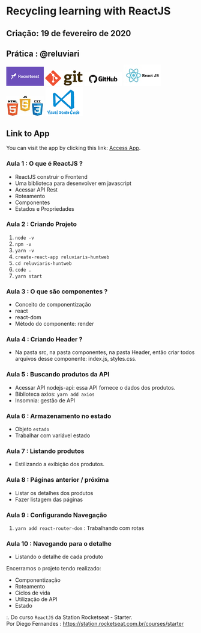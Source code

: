 
# Recycling learning with ReactJS

## Criação: 19 de fevereiro de 2020
## Prática : @reluviari

![Rocketseat](/images/logo-rocketseat.png)
![Git](/images/logo-git.png)
![GitHub](/images/logo-github.png)
![React JS](/images/logo-reactjs.jpg)
![HTML-CSS-JS](/images/logo-html-css-js.jpeg)
![VSCode](/images/logo-VSCode.png)

## Link to App

You can visit the app by clicking this link: [Access App](https://reluviaris-huntweb-react.herokuapp.com/).

### Aula 1 : O que é ReactJS ?

- ReactJS construir o Frontend
- Uma biblioteca para desenvolver em javascript
- Acessar API Rest
- Roteamento
- Componentes
- Estados e Propriedades

### Aula 2 : Criando Projeto

1. `node -v`
2. `npm -v`
3. `yarn -v`
4. `create-react-app reluviaris-huntweb`
5. `cd reluviaris-huntweb`
6. `code .`
7. `yarn start`

### Aula 3 : O que são componentes ?

- Conceito de componentização
- react
- react-dom 
- Método do componente: render

### Aula 4 : Criando Header ?

- Na pasta src, na pasta componentes, na pasta Header, então criar todos arquivos desse componente: index.js, styles.css.

### Aula 5 : Buscando produtos da API 

- Acessar API nodejs-api: essa API fornece o dados dos produtos.
- Biblioteca axios: `yarn add axios`
- Insomnia: gestão de API

### Aula 6 : Armazenamento no estado

- Objeto `estado`
- Trabalhar com variável estado

### Aula 7 : Listando produtos

- Estilizando a exibição dos produtos.

### Aula 8 : Páginas anterior / próxima

- Listar os detalhes dos produtos
- Fazer listagem das páginas 

### Aula 9 : Configurando Navegação

1. `yarn add react-router-dom` : Trabalhando com rotas

### Aula 10 : Navegando para o detalhe

- Listando o detalhe de cada produto

Encerramos o projeto tendo realizado:
- Componentização
- Roteamento
- Ciclos de vida
- Utilização de API
- Estado

:. Do curso `ReactJS` da Station Rocketseat - Starter. <br>
Por Diego Fernandes : https://station.rocketseat.com.br/courses/starter
